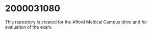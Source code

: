 # 2000031080
This repository is created for the Afford Medical Campus drive and for evaluation of the exam.
